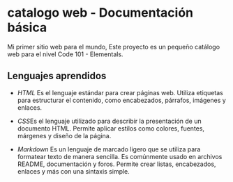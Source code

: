# catalogo web - Documentación básica
Mi primer sitio web para el mundo, Este proyecto es un pequeño catálogo web para el nivel Code 101 - Elementals.

## Lenguajes aprendidos

- *HTML*  Es el lenguaje estándar para crear páginas web. Utiliza etiquetas para estructurar el contenido, como encabezados, párrafos, imágenes y enlaces.

- *CSS*Es el lenguaje utilizado para describir la presentación de un documento HTML. Permite aplicar estilos como colores, fuentes, márgenes y diseño de la página.

- *Markdown* Es un lenguaje de marcado ligero que se utiliza para formatear texto de manera sencilla. Es comúnmente usado en archivos README, documentación y foros. Permite crear listas, encabezados, enlaces y más con una sintaxis simple.

